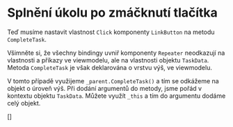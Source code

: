 ﻿Splnění úkolu po zmáčknutí tlačítka
===================================
Teď musíme nastavit vlastnost `Click` komponenty `LinkButton` na metodu `CompleteTask`.
        
Všimněte si, že všechny bindingy uvniř komponenty `Repeater` neodkazují na vlastnosti a příkazy ve
viewmodelu, ale na vlastnosti objektu `TaskData`.
Metoda `CompleteTask` je však deklarována o vrstvu výš, ve viewmodelu.

V tomto případě využijeme `_parent.CompleteTask()` a tím se odkážeme na objekt o úroveň výš.
Při dodání argumentů do metody, jsme pořád v kontextu objektu `TaskData`. Můžete využít `_this` a tím
do argumentu dodáme celý objekt.

[<DothtmlExercise Initial="samples/ToDoListView_Stage8.dothtml"
                  Final="samples/ToDoListView_Stage9.dothtml"
                  DisplayName="ToDoListView.dothtml"
                  ValidatorId="Lesson2Step12Validator" />]